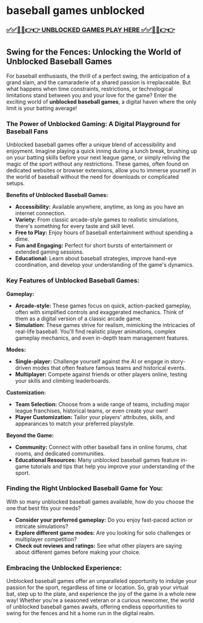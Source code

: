 # baseball games unblocked

### [✅✅🔴🔴👉👉 UNBLOCKED GAMES PLAY HERE ✅✅🔴🔴👉👉](https://topstoryindia.com)

## Swing for the Fences: Unlocking the World of Unblocked Baseball Games

For baseball enthusiasts, the thrill of a perfect swing, the anticipation of a grand slam, and the camaraderie of a shared passion is irreplaceable. But what happens when time constraints, restrictions, or technological limitations stand between you and your love for the game? Enter the exciting world of **unblocked baseball games**, a digital haven where the only limit is your batting average!

### The Power of Unblocked Gaming: A Digital Playground for Baseball Fans

Unblocked baseball games offer a unique blend of accessibility and enjoyment. Imagine playing a quick inning during a lunch break, brushing up on your batting skills before your next league game, or simply reliving the magic of the sport without any restrictions. These games, often found on dedicated websites or browser extensions, allow you to immerse yourself in the world of baseball without the need for downloads or complicated setups.

**Benefits of Unblocked Baseball Games:**

* **Accessibility:** Available anywhere, anytime, as long as you have an internet connection.
* **Variety:** From classic arcade-style games to realistic simulations, there's something for every taste and skill level.
* **Free to Play:** Enjoy hours of baseball entertainment without spending a dime.
* **Fun and Engaging:** Perfect for short bursts of entertainment or extended gaming sessions.
* **Educational:** Learn about baseball strategies, improve hand-eye coordination, and develop your understanding of the game's dynamics.

### Key Features of Unblocked Baseball Games:

**Gameplay:**

* **Arcade-style:** These games focus on quick, action-packed gameplay, often with simplified controls and exaggerated mechanics. Think of them as a digital version of a classic arcade game.
* **Simulation:** These games strive for realism, mimicking the intricacies of real-life baseball. You'll find realistic player animations, complex gameplay mechanics, and even in-depth team management features.

**Modes:**

* **Single-player:** Challenge yourself against the AI or engage in story-driven modes that often feature famous teams and historical events.
* **Multiplayer:** Compete against friends or other players online, testing your skills and climbing leaderboards.

**Customization:**

* **Team Selection:** Choose from a wide range of teams, including major league franchises, historical teams, or even create your own!
* **Player Customization:** Tailor your players' attributes, skills, and appearances to match your preferred playstyle.

**Beyond the Game:**

* **Community:** Connect with other baseball fans in online forums, chat rooms, and dedicated communities.
* **Educational Resources:** Many unblocked baseball games feature in-game tutorials and tips that help you improve your understanding of the sport.

### Finding the Right Unblocked Baseball Game for You:

With so many unblocked baseball games available, how do you choose the one that best fits your needs? 

* **Consider your preferred gameplay:** Do you enjoy fast-paced action or intricate simulations?
* **Explore different game modes:** Are you looking for solo challenges or multiplayer competition?
* **Check out reviews and ratings:** See what other players are saying about different games before making your choice.

### Embracing the Unblocked Experience:

Unblocked baseball games offer an unparalleled opportunity to indulge your passion for the sport, regardless of time or location. So, grab your virtual bat, step up to the plate, and experience the joy of the game in a whole new way! Whether you're a seasoned veteran or a curious newcomer, the world of unblocked baseball games awaits, offering endless opportunities to swing for the fences and hit a home run in the digital realm.
